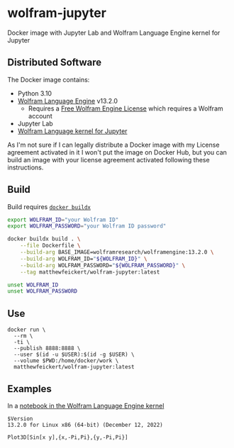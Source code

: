 # wolfram-jupyter
Docker image with Jupyter Lab and Wolfram Language Engine kernel for Jupyter

## Distributed Software

The Docker image contains:

* Python 3.10
* [Wolfram Language Engine](https://www.wolfram.com/engine/) v13.2.0
   - Requires a [Free Wolfram Engine License](https://account.wolfram.com/access/wolfram-engine/free) which requires a Wolfram account
* Jupyter Lab
* [Wolfram Language kernel for Jupyter](https://github.com/WolframResearch/WolframLanguageForJupyter)

As I'm not sure if I can legally distribute a Docker image with my License agreement activated in it I won't put the image on Docker Hub, but you can build an image with your license agreement activated following these instructions.

## Build

Build requires [`docker buildx`](https://docs.docker.com/engine/reference/commandline/buildx/)

```bash
export WOLFRAM_ID="your Wolfram ID"
export WOLFRAM_PASSWORD="your Wolfram ID password"

docker buildx build . \
    --file Dockerfile \
    --build-arg BASE_IMAGE=wolframresearch/wolframengine:13.2.0 \
    --build-arg WOLFRAM_ID="${WOLFRAM_ID}" \
    --build-arg WOLFRAM_PASSWORD="${WOLFRAM_PASSWORD}" \
    --tag matthewfeickert/wolfram-jupyter:latest

unset WOLFRAM_ID
unset WOLFRAM_PASSWORD
```

## Use

```
docker run \
  --rm \
  -ti \
  --publish 8888:8888 \
  --user $(id -u $USER):$(id -g $USER) \
  --volume $PWD:/home/docker/work \
  matthewfeickert/wolfram-jupyter:latest
```

## Examples

In a [notebook in the Wolfram Language Engine kernel](https://twitter.com/HEPfeickert/status/1620626979862216707?s=20&t=eiag_8Odc3xhV_3LvmFLiw)

```
$Version
13.2.0 for Linux x86 (64-bit) (December 12, 2022)
```
```
Plot3D[Sin[x y],{x,-Pi,Pi},{y,-Pi,Pi}]
```
